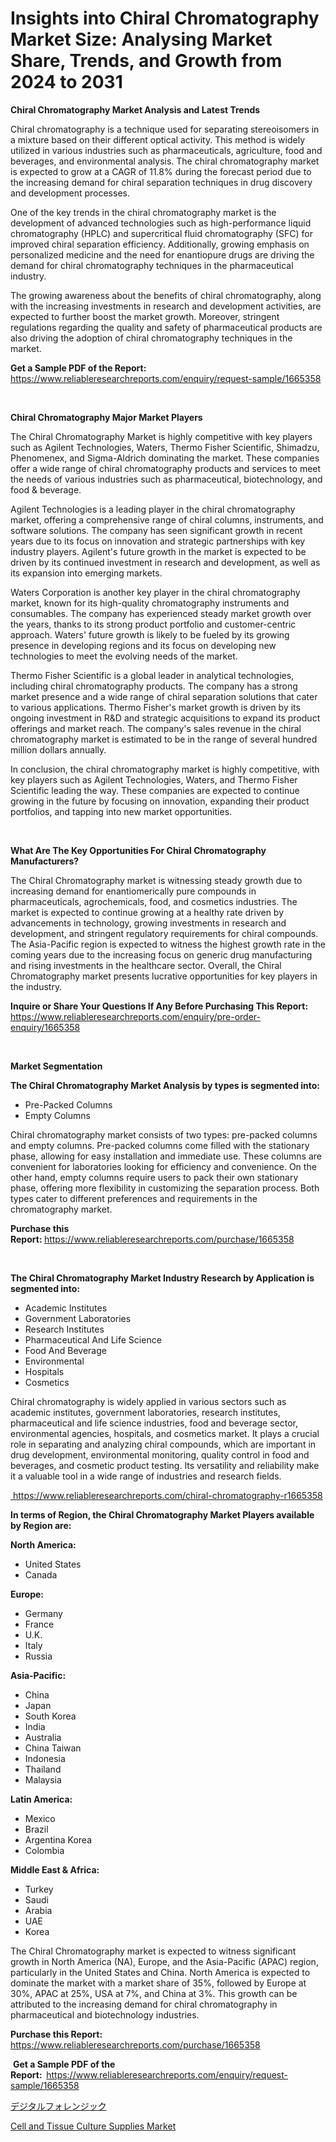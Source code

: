 <p><h1>Insights into Chiral Chromatography Market Size: Analysing Market Share, Trends, and Growth from 2024 to 2031</h1></p><p><strong>Chiral Chromatography Market Analysis and Latest Trends</strong></p>
<p><p>Chiral chromatography is a technique used for separating stereoisomers in a mixture based on their different optical activity. This method is widely utilized in various industries such as pharmaceuticals, agriculture, food and beverages, and environmental analysis. The chiral chromatography market is expected to grow at a CAGR of 11.8% during the forecast period due to the increasing demand for chiral separation techniques in drug discovery and development processes.</p><p>One of the key trends in the chiral chromatography market is the development of advanced technologies such as high-performance liquid chromatography (HPLC) and supercritical fluid chromatography (SFC) for improved chiral separation efficiency. Additionally, growing emphasis on personalized medicine and the need for enantiopure drugs are driving the demand for chiral chromatography techniques in the pharmaceutical industry.</p><p>The growing awareness about the benefits of chiral chromatography, along with the increasing investments in research and development activities, are expected to further boost the market growth. Moreover, stringent regulations regarding the quality and safety of pharmaceutical products are also driving the adoption of chiral chromatography techniques in the market.</p></p>
<p><strong>Get a Sample PDF of the Report:&nbsp;</strong> <a href="https://www.reliableresearchreports.com/enquiry/request-sample/1665358">https://www.reliableresearchreports.com/enquiry/request-sample/1665358</a></p>
<p>&nbsp;</p>
<p><strong>Chiral Chromatography Major Market Players</strong></p>
<p><p>The Chiral Chromatography Market is highly competitive with key players such as Agilent Technologies, Waters, Thermo Fisher Scientific, Shimadzu, Phenomenex, and Sigma-Aldrich dominating the market. These companies offer a wide range of chiral chromatography products and services to meet the needs of various industries such as pharmaceutical, biotechnology, and food & beverage.</p><p>Agilent Technologies is a leading player in the chiral chromatography market, offering a comprehensive range of chiral columns, instruments, and software solutions. The company has seen significant growth in recent years due to its focus on innovation and strategic partnerships with key industry players. Agilent's future growth in the market is expected to be driven by its continued investment in research and development, as well as its expansion into emerging markets.</p><p>Waters Corporation is another key player in the chiral chromatography market, known for its high-quality chromatography instruments and consumables. The company has experienced steady market growth over the years, thanks to its strong product portfolio and customer-centric approach. Waters' future growth is likely to be fueled by its growing presence in developing regions and its focus on developing new technologies to meet the evolving needs of the market.</p><p>Thermo Fisher Scientific is a global leader in analytical technologies, including chiral chromatography products. The company has a strong market presence and a wide range of chiral separation solutions that cater to various applications. Thermo Fisher's market growth is driven by its ongoing investment in R&D and strategic acquisitions to expand its product offerings and market reach. The company's sales revenue in the chiral chromatography market is estimated to be in the range of several hundred million dollars annually.</p><p>In conclusion, the chiral chromatography market is highly competitive, with key players such as Agilent Technologies, Waters, and Thermo Fisher Scientific leading the way. These companies are expected to continue growing in the future by focusing on innovation, expanding their product portfolios, and tapping into new market opportunities.</p></p>
<p>&nbsp;</p>
<p><strong>What Are The Key Opportunities For Chiral Chromatography Manufacturers?</strong></p>
<p><p>The Chiral Chromatography market is witnessing steady growth due to increasing demand for enantiomerically pure compounds in pharmaceuticals, agrochemicals, food, and cosmetics industries. The market is expected to continue growing at a healthy rate driven by advancements in technology, growing investments in research and development, and stringent regulatory requirements for chiral compounds. The Asia-Pacific region is expected to witness the highest growth rate in the coming years due to the increasing focus on generic drug manufacturing and rising investments in the healthcare sector. Overall, the Chiral Chromatography market presents lucrative opportunities for key players in the industry.</p></p>
<p><strong>Inquire or Share Your Questions If Any Before Purchasing This Report:</strong> <a href="https://www.reliableresearchreports.com/enquiry/pre-order-enquiry/1665358">https://www.reliableresearchreports.com/enquiry/pre-order-enquiry/1665358</a></p>
<p>&nbsp;</p>
<p><strong>Market Segmentation</strong></p>
<p><strong>The Chiral Chromatography Market Analysis by types is segmented into:</strong></p>
<p><ul><li>Pre-Packed Columns</li><li>Empty Columns</li></ul></p>
<p><p>Chiral chromatography market consists of two types: pre-packed columns and empty columns. Pre-packed columns come filled with the stationary phase, allowing for easy installation and immediate use. These columns are convenient for laboratories looking for efficiency and convenience. On the other hand, empty columns require users to pack their own stationary phase, offering more flexibility in customizing the separation process. Both types cater to different preferences and requirements in the chromatography market.</p></p>
<p><strong>Purchase this Report:&nbsp;</strong><a href="https://www.reliableresearchreports.com/purchase/1665358">https://www.reliableresearchreports.com/purchase/1665358</a></p>
<p>&nbsp;</p>
<p><strong>The Chiral Chromatography Market Industry Research by Application is segmented into:</strong></p>
<p><ul><li>Academic Institutes</li><li>Government Laboratories</li><li>Research Institutes</li><li>Pharmaceutical And Life Science</li><li>Food And Beverage</li><li>Environmental</li><li>Hospitals</li><li>Cosmetics</li></ul></p>
<p><p>Chiral chromatography is widely applied in various sectors such as academic institutes, government laboratories, research institutes, pharmaceutical and life science industries, food and beverage sector, environmental agencies, hospitals, and cosmetics market. It plays a crucial role in separating and analyzing chiral compounds, which are important in drug development, environmental monitoring, quality control in food and beverages, and cosmetic product testing. Its versatility and reliability make it a valuable tool in a wide range of industries and research fields.</p></p>
<p><a href="https://www.reliableresearchreports.com/chiral-chromatography-r1665358">&nbsp;https://www.reliableresearchreports.com/chiral-chromatography-r1665358</a></p>
<p><strong>In terms of Region, the Chiral Chromatography Market Players available by Region are:</strong></p>
<p>
    <p> <strong> North America: </strong>
        <ul>
            <li>United States</li>
            <li>Canada</li>
        </ul>
        </p> 
    <p> <strong> Europe: </strong>
        <ul>
            <li>Germany</li>
            <li>France</li>
            <li>U.K.</li>
            <li>Italy</li>
            <li>Russia</li>
        </ul>
        </p> 
    <p> <strong> Asia-Pacific: </strong>
        <ul>
            <li>China</li>
            <li>Japan</li>
            <li>South Korea</li>
            <li>India</li>
            <li>Australia</li>
            <li>China Taiwan</li>
            <li>Indonesia</li>
            <li>Thailand</li>
            <li>Malaysia</li>
        </ul>
        </p> 
    <p> <strong> Latin America: </strong>
        <ul>
            <li>Mexico</li>
            <li>Brazil</li>
            <li>Argentina Korea</li>
            <li>Colombia</li>
        </ul>
        </p> 
    <p> <strong> Middle East & Africa: </strong>
        <ul>
            <li>Turkey</li>
            <li>Saudi</li>
            <li>Arabia</li>
            <li>UAE</li>
            <li>Korea</li>
        </ul>
    </p>
    </p>
<p><p>The Chiral Chromatography market is expected to witness significant growth in North America (NA), Europe, and the Asia-Pacific (APAC) region, particularly in the United States and China. North America is expected to dominate the market with a market share of 35%, followed by Europe at 30%, APAC at 25%, USA at 7%, and China at 3%. This growth can be attributed to the increasing demand for chiral chromatography in pharmaceutical and biotechnology industries.</p></p>
<p><strong>Purchase this Report: </strong><a href="https://www.reliableresearchreports.com/purchase/1665358">https://www.reliableresearchreports.com/purchase/1665358</a></p>
<p>&nbsp;<strong>Get a Sample PDF of the Report:&nbsp;&nbsp;</strong><a href="https://www.reliableresearchreports.com/enquiry/request-sample/1665358">https://www.reliableresearchreports.com/enquiry/request-sample/1665358</a></p>
<p><strong></strong></p>
<p><p><a href="https://github.com/luffiazaza/Market-Research-Report-List-1/blob/main/933619948521.md">デジタルフォレンジック</a></p><p><a href="https://github.com/RoccoManning/Market-Research-Report-List-4/blob/main/cell-and-tissue-culture-supplies-market.md">Cell and Tissue Culture Supplies Market</a></p></p>